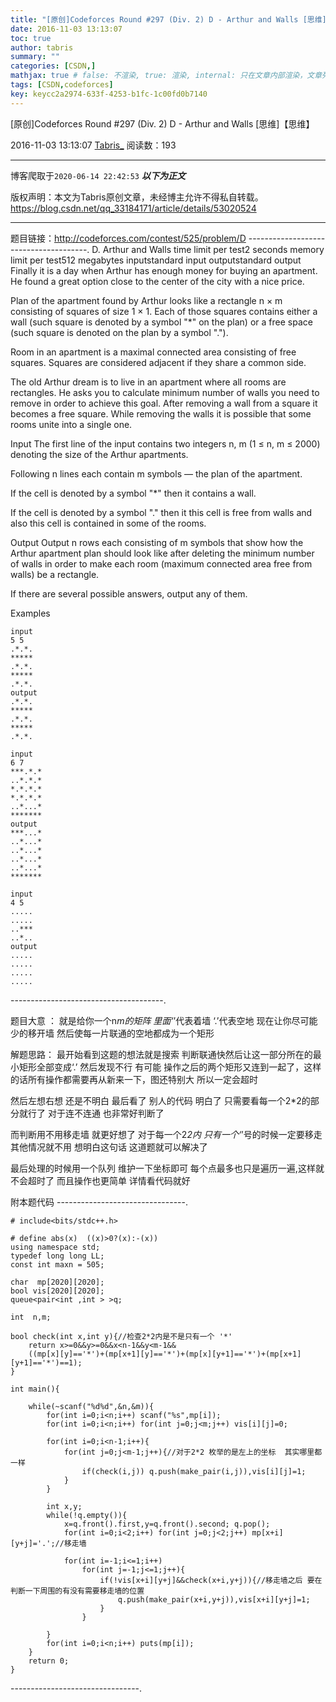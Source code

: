 ```yaml
---
title: "[原创]Codeforces Round #297 (Div. 2) D - Arthur and Walls [思维]【思维】"
date: 2016-11-03 13:13:07
toc: true
author: tabris
summary: ""
categories: [CSDN,]
mathjax: true # false: 不渲染, true: 渲染, internal: 只在文章内部渲染，文章列表中不渲染
tags: [CSDN,codeforces]
key: keycc2a2974-633f-4253-b1fc-1c00fd0b7140
---
```


[原创]Codeforces Round #297 (Div. 2) D - Arthur and Walls [思维]【思维】

2016-11-03 13:13:07  [Tabris_](https://me.csdn.net/qq_33184171) 阅读数：193

---

博客爬取于`2020-06-14 22:42:53`
***以下为正文***

版权声明：本文为Tabris原创文章，未经博主允许不得私自转载。
https://blog.csdn.net/qq_33184171/article/details/53020524

<!-- more -->

---

题目链接：http://codeforces.com/contest/525/problem/D
--------------------------------------.
D. Arthur and Walls
time limit per test2 seconds
memory limit per test512 megabytes
inputstandard input
outputstandard output
Finally it is a day when Arthur has enough money for buying an apartment. He found a great option close to the center of the city with a nice price.

Plan of the apartment found by Arthur looks like a rectangle n × m consisting of squares of size 1 × 1. Each of those squares contains either a wall (such square is denoted by a symbol "*" on the plan) or a free space (such square is denoted on the plan by a symbol ".").

Room in an apartment is a maximal connected area consisting of free squares. Squares are considered adjacent if they share a common side.

The old Arthur dream is to live in an apartment where all rooms are rectangles. He asks you to calculate minimum number of walls you need to remove in order to achieve this goal. After removing a wall from a square it becomes a free square. While removing the walls it is possible that some rooms unite into a single one.

Input
The first line of the input contains two integers n, m (1 ≤ n, m ≤ 2000) denoting the size of the Arthur apartments.

Following n lines each contain m symbols — the plan of the apartment.

If the cell is denoted by a symbol "*" then it contains a wall.

If the cell is denoted by a symbol "." then it this cell is free from walls and also this cell is contained in some of the rooms.

Output
Output n rows each consisting of m symbols that show how the Arthur apartment plan should look like after deleting the minimum number of walls in order to make each room (maximum connected area free from walls) be a rectangle.

If there are several possible answers, output any of them.

Examples
```
input
5 5
.*.*.
*****
.*.*.
*****
.*.*.
output
.*.*.
*****
.*.*.
*****
.*.*.

input
6 7
***.*.*
..*.*.*
*.*.*.*
*.*.*.*
..*...*
*******
output
***...*
..*...*
..*...*
..*...*
..*...*
*******

input
4 5
.....
.....
..***
..*..
output
.....
.....
.....
.....
```
--------------------------------------.

题目大意 ：
就是给你一个n*m的矩阵  里面‘*’代表着墙 ‘.’代表空地
现在让你尽可能少的移开墙 然后使每一片联通的空地都成为一个矩形

解题思路：
最开始看到这题的想法就是搜索 判断联通快然后让这一部分所在的最小矩形全部变成‘.’ 然后发现不行 有可能 操作之后的两个矩形又连到一起了，这样的话所有操作都需要再从新来一下，图还特别大 所以一定会超时

然后左想右想 还是不明白
最后看了 别人的代码 明白了
只需要看每一个2*2的部分就行了
对于连不连通  也非常好判断了

而判断用不用移走墙 就更好想了 对于每一个2*2内 只有一个‘*’号的时候一定要移走 其他情况就不用
想明白这句话 这道题就可以解决了

最后处理的时候用一个队列 维护一下坐标即可
每个点最多也只是遍历一遍,这样就不会超时了 而且操作也更简单
详情看代码就好

附本题代码
--------------------------------.
```
# include<bits/stdc++.h>

# define abs(x)  ((x)>0?(x):-(x))
using namespace std;
typedef long long LL;
const int maxn = 505;

char  mp[2020][2020];
bool vis[2020][2020];
queue<pair<int ,int > >q;

int  n,m;

bool check(int x,int y){//检查2*2内是不是只有一个 '*'
    return x>=0&&y>=0&&x<n-1&&y<m-1&&
    ((mp[x][y]=='*')+(mp[x+1][y]=='*')+(mp[x][y+1]=='*')+(mp[x+1][y+1]=='*')==1);
}

int main(){

    while(~scanf("%d%d",&n,&m)){
        for(int i=0;i<n;i++) scanf("%s",mp[i]);
        for(int i=0;i<n;i++) for(int j=0;j<m;j++) vis[i][j]=0;

        for(int i=0;i<n-1;i++){
            for(int j=0;j<m-1;j++){//对于2*2 枚举的是左上的坐标  其实哪里都一样
                if(check(i,j)) q.push(make_pair(i,j)),vis[i][j]=1;
            }
        }

        int x,y;
        while(!q.empty()){
            x=q.front().first,y=q.front().second; q.pop();
            for(int i=0;i<2;i++) for(int j=0;j<2;j++) mp[x+i][y+j]='.';//移走墙

            for(int i=-1;i<=1;i++)
                for(int j=-1;j<=1;j++){
                    if(!vis[x+i][y+j]&&check(x+i,y+j)){//移走墙之后 要在判断一下周围的有没有需要移走墙的位置
                        q.push(make_pair(x+i,y+j)),vis[x+i][y+j]=1;
                    }
                }

        }
        for(int i=0;i<n;i++) puts(mp[i]);
    }
    return 0;
}

```
--------------------------------.
